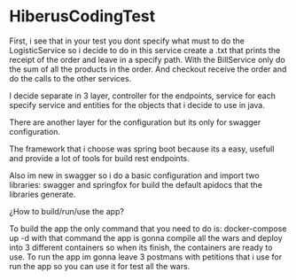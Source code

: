 # HiberusCodingTest

First, i see that in your test you dont specify what must to do the LogisticService so i decide to do in this service create a .txt that prints the receipt of the order and leave in a specify path. With the BillService only do the sum of all the products in the order. And checkout receive the order and do the calls to the other services.
 
I decide separate in 3 layer, controller for the endpoints, service for each specify service and entities for the objects that i decide to use in java. 

There are another layer for the configuration but its only for swagger configuration.

The framework that i choose was spring boot because its a easy, usefull and provide a lot of tools for build rest endpoints.

Also im new in swagger so i do a basic configuration and import two libraries: swagger and springfox for build the default apidocs that the libraries generate.

¿How to build/run/use the app?

To build the app the only command that you need to do is: docker-compose up -d with that command the app is gonna compile all the wars and deploy into 3 different containers so when its finish, the containers are ready to use. To run the app im gonna leave 3 postmans with petitions that i use for run the app so you can use it for test all the wars.
